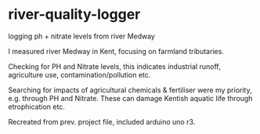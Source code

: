 # river-quality-logger
logging ph + nitrate levels from river Medway

I measured river Medway in Kent, focusing on farmland tributaries.

Checking for PH and Nitrate levels, this indicates industrial runoff, agriculture use, contamination/pollution etc.

Searching for impacts of agricultural chemicals & fertiliser were my priority, e.g. through PH and Nitrate. These can damage Kentish aquatic life through etrophication etc.

Recreated from prev. project file, included arduino uno r3.
